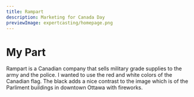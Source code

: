 ```yaml
---
title: Rampart
description: Marketing for Canada Day
previewImage: expertcasting/homepage.png
---
```


# My Part
Rampart is a Canadian company that sells military grade supplies to the army and the police. I wanted to use the red and white colors of the Canadian flag. The black adds a nice contrast to the image which is of the Parliment buildings in downtown Ottawa with fireworks.



<dynamic-image filename="expertcasting/internal.png"></dynamic-image>
